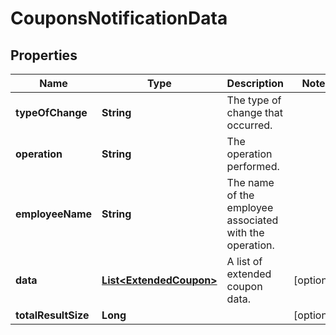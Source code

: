 

# CouponsNotificationData

## Properties

Name | Type | Description | Notes
------------ | ------------- | ------------- | -------------
**typeOfChange** | **String** | The type of change that occurred. | 
**operation** | **String** | The operation performed. | 
**employeeName** | **String** | The name of the employee associated with the operation. | 
**data** | [**List&lt;ExtendedCoupon&gt;**](ExtendedCoupon.md) | A list of extended coupon data. |  [optional]
**totalResultSize** | **Long** |  |  [optional]



